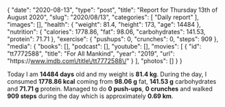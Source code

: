 {
    "date": "2020-08-13",
    "type": "post",
    "title": "Report for Thursday 13th of August 2020",
    "slug": "2020\/08\/13",
    "categories": [
        "Daily report"
    ],
    "images": [],
    "health": {
        "weight": 81.4,
        "height": 173,
        "age": 14484
    },
    "nutrition": {
        "calories": 1778.86,
        "fat": 98.06,
        "carbohydrates": 141.53,
        "protein": 71.71
    },
    "exercise": {
        "pushups": 0,
        "crunches": 0,
        "steps": 909
    },
    "media": {
        "books": [],
        "podcast": [],
        "youtube": [],
        "movies": [
            {
                "id": "tt7772588",
                "title": "For All Mankind",
                "year": "2019",
                "url": "https:\/\/www.imdb.com\/title\/tt7772588\/"
            }
        ],
        "photos": []
    }
}

Today I am <strong>14484 days</strong> old and my weight is <strong>81.4 kg</strong>. During the day, I consumed <strong>1778.86 kcal</strong> coming from <strong>98.06 g</strong> fat, <strong>141.53 g</strong> carbohydrates and <strong>71.71 g</strong> protein. Managed to do <strong>0 push-ups</strong>, <strong>0 crunches</strong> and walked <strong>909 steps</strong> during the day which is approximately <strong>0.69 km</strong>.